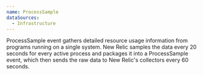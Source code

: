 ```yaml
---
name: ProcessSample
dataSources:
  - Infrastructure
---
```


ProcessSample event gathers detailed resource usage information from programs running on a single system. New Relic samples the data every 20 seconds for every active process and packages it into a ProcessSample event, which then sends the raw data to New Relic's collectors every 60 seconds.